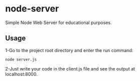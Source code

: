 # node-server

Simple Node Web Server for educational purposes.

## Usage

1-Go to the project root directory and enter the run command:

``` node server.js ```


2-Just write your code in the client.js file and see the output at localhost:8000.
